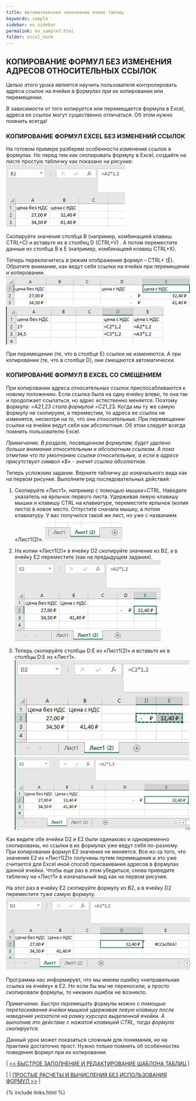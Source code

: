 ```yaml
---
title: Автоматическое заполнение ячеек таблиц
keywords: sample
sidebar: en_sidebar
permalink: en_sample7.html
folder: excel_norm
---
```


## КОПИРОВАНИЕ ФОРМУЛ БЕЗ ИЗМЕНЕНИЯ АДРЕСОВ ОТНОСИТЕЛЬНЫХ ССЫЛОК

Целью этого урока является научить пользователя контролировать адреса ссылок на ячейки в формулах при их копировании или перемещении.

В зависимости от того копируется или перемещается формула в Excel, адреса ее ссылок могут существенно отличаться. Об этом нужно помнить всегда!

### КОПИРОВАНИЕ ФОРМУЛ EXCEL БЕЗ ИЗМЕНЕНИЙ ССЫЛОК

На готовом примере разберем особенности изменения ссылок в формулах. Но перед тем как скопировать формулу в Excel, создайте на листе простую табличку как показано на рисунке:
    ![img](/images/s2/img42.PNG)

Скопируйте значения столбца B (например, комбинацией клавиш CTRL+C) и вставьте их в столбец D (CTRL+V) . А потом переместите данные из столбца B в E (например, комбинацией клавиш CTRL+X).

Теперь переключитесь в режим отображения формул – CTRL+`(Ё). Обратите внимание, как ведут себя ссылки на ячейки при перемещении и копировании.
    ![img](/images/s2/img43.PNG)
    ![img](/images/s2/img44.PNG)

При перемещении (те, что в столбце E) ссылки не изменяются. А при копировании (те, что в столбце D), они смещаются автоматически.

### КОПИРОВАНИЕ ФОРМУЛ В EXCEL СО СМЕЩЕНИЕМ

При копировании адреса относительных ссылок приспосабливаются к новому положению. Если ссылка была на одну ячейку влево, то она так и продолжает ссылаться, но адрес естественно меняется. Поэтому формула: =A2*1,23 стала формулой =C2*1,23. Когда мы ту же самую формулу не скопируем, а переместим, то адреса ее ссылок не изменятся, несмотря на то, что они относительные. При перемещении ссылки на ячейки ведут себя как абсолютные. Об этом следует всегда помнить пользователю Excel.

_Примечание. В разделе, посвященном формулам, будет уделено больше внимания относительным и абсолютным ссылкам. А пока отметим что по умолчанию ссылки относительные, а если в адресе присутствует символ «$» - значит ссылка абсолютная._

Теперь усложним задание. Верните табличку до изначального вида как на первом рисунке. Выполните ряд последовательных действий:

1. Скопируйте «Лист1», например с помощью мышки+CTRL. Наведите указатель на ярлычок первого листа. Удерживая левую клавишу мышки и клавишу CTRL на клавиатуре, переместите ярлычок (копия листа) в новое место. Отпустите сначала мышку, а потом клавиатуру. У вас получился такой же лист, но уже с названием «Лист1(2)».
    ![img](/images/s2/img45.PNG)
 
2. На копии «Лист1(2)» в ячейку D2 скопируйте значение из B2, а в ячейку E2 переместите (как на предыдущем задании).
    ![img](/images/s2/img46.PNG)

3. Теперь скопируйте столбцы D:E из «Лист1(2)» и вставьте их в столбцы D:E из «Лист1».
    ![img](/images/s2/img47.PNG) ![img](/images/s2/img48.PNG)

Как видите обе ячейки D2 и E2 были одинаково и одновременно скопированы, но ссылки в их формулах уже ведут себя по-разному. При копировании формул E2 значение не меняется. Все из-за того, что значения E2 из «Лист1(2)» получены путем перемещения и это уже считается для Excel иной способ присваивания адресов в формулах данной ячейки. Чтобы еще раз в этом убедиться, снова приведите табличку на «Лист1» в изначальный вид как на первом рисунке.

На этот раз в ячейку E2 скопируйте формулу из B2, а в ячейку D2 переместите туже самую формулу.
    ![img](/images/s2/img49.PNG)

Программа нас информирует, что мы имеем ошибку «неправильная ссылка на ячейку» в E2. Но если бы мы не переносили, а просто скопировали формулы, то никаких ошибок не возникло.

_Примечание. Быстро перемещать формулы можно с помощью перетаскивания ячейки мышкой удерживая левую клавишу после наведения указателя на рамку курсора выделенной ячейки. А выполнив это действие с нажатой клавишей CTRL, тогда формула скопируется._

Данный урок может показаться сложным для понимания, но на практике достаточно прост. Нужно только помнить об особенностях поведения формул при их копировании.

| [<< БЫСТРОЕ ЗАПОЛНЕНИЕ И РЕДАКТИРОВАНИЕ ШАБЛОНА ТАБЛИЦ](en_sample6.html) |

| | [ПРОСТЫЕ РАСЧЕТЫ И ВЫЧИСЛЕНИЯ БЕЗ ИСПОЛЬЗОВАНИЯ ФОРМУЛ >>](en_sample8.html) |

{% include links.html %}
